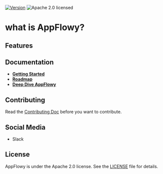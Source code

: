[![Version](https://img.shields.io/badge/rustc-1.46+-ab6000.svg)](https://blog.rust-lang.org/2020/03/12/Rust-1.46.html)
![Apache 2.0 licensed](https://img.shields.io/crates/l/actix-web.svg)


# what is AppFlowy?

## Features

## Documentation

* [**Getting Started**](doc/getting_started.md)
* [**Roadmap**](doc/roadmap.md)
* [**Deep Dive AppFlowy**](doc/architecture.md)

## Contributing
Read the [Contributing Doc](doc/contribute.md) before you want to contribute.

## Social Media
* Slack

## License
AppFlowy is under the Apache 2.0 license. See the [LICENSE](/LICENSE) file for details.
